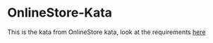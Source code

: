 # OnlineStore-Kata
This is the kata from OnlineStore kata, look at the requirements [here](https://gist.github.com/trikitrok/3e3e957b8a1e1b1e10f84654dcb74cb4)
